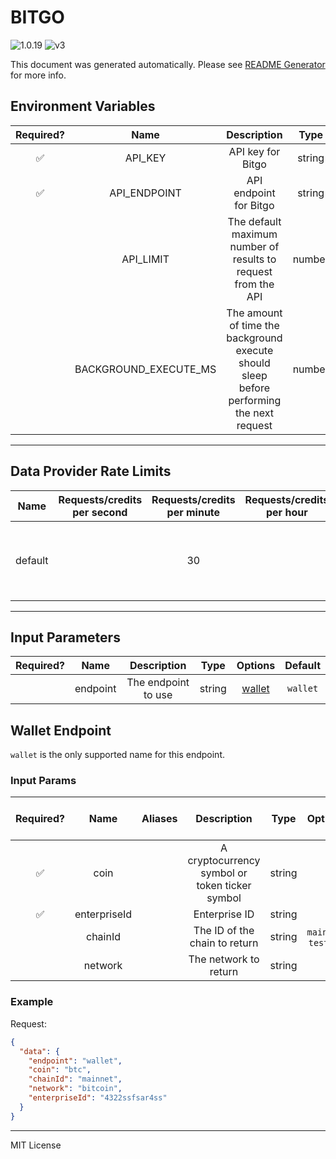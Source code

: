 # BITGO

![1.0.19](https://img.shields.io/github/package-json/v/smartcontractkit/external-adapters-js?filename=packages/sources/bitgo/package.json) ![v3](https://img.shields.io/badge/framework%20version-v3-blueviolet)

This document was generated automatically. Please see [README Generator](../../scripts#readme-generator) for more info.

## Environment Variables

| Required? |         Name          |                                        Description                                        |  Type  | Options | Default |
| :-------: | :-------------------: | :---------------------------------------------------------------------------------------: | :----: | :-----: | :-----: |
|    ✅     |        API_KEY        |                                     API key for Bitgo                                     | string |         |         |
|    ✅     |     API_ENDPOINT      |                                  API endpoint for Bitgo                                   | string |         |         |
|           |       API_LIMIT       |               The default maximum number of results to request from the API               | number |         |  `100`  |
|           | BACKGROUND_EXECUTE_MS | The amount of time the background execute should sleep before performing the next request | number |         | `10000` |

---

## Data Provider Rate Limits

|  Name   | Requests/credits per second | Requests/credits per minute | Requests/credits per hour |                  Note                  |
| :-----: | :-------------------------: | :-------------------------: | :-----------------------: | :------------------------------------: |
| default |                             |             30              |                           | Docs: 360 requests per minute per auth |

---

## Input Parameters

| Required? |   Name   |     Description     |  Type  |          Options           | Default  |
| :-------: | :------: | :-----------------: | :----: | :------------------------: | :------: |
|           | endpoint | The endpoint to use | string | [wallet](#wallet-endpoint) | `wallet` |

## Wallet Endpoint

`wallet` is the only supported name for this endpoint.

### Input Params

| Required? |     Name     | Aliases |                  Description                   |  Type  |       Options        |  Default  | Depends On | Not Valid With |
| :-------: | :----------: | :-----: | :--------------------------------------------: | :----: | :------------------: | :-------: | :--------: | :------------: |
|    ✅     |     coin     |         | A cryptocurrency symbol or token ticker symbol | string |                      |           |            |                |
|    ✅     | enterpriseId |         |                 Enterprise ID                  | string |                      |           |            |                |
|           |   chainId    |         |         The ID of the chain to return          | string | `mainnet`, `testnet` | `mainnet` |            |                |
|           |   network    |         |             The network to return              | string |                      | `bitcoin` |            |                |

### Example

Request:

```json
{
  "data": {
    "endpoint": "wallet",
    "coin": "btc",
    "chainId": "mainnet",
    "network": "bitcoin",
    "enterpriseId": "4322ssfsar4ss"
  }
}
```

---

MIT License
